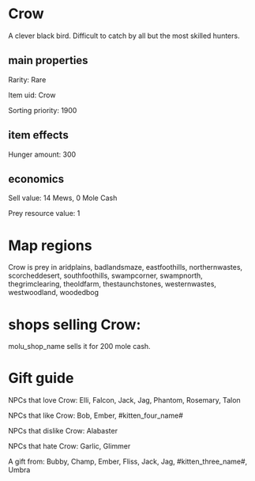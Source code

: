 # Crow

A clever black bird. Difficult to catch by all but the most skilled hunters.

## main properties

Rarity: Rare

Item uid: Crow

Sorting priority: 1900

## item effects

Hunger amount: 300

## economics

Sell value: 14 Mews, 0 Mole Cash

Prey resource value: 1

# Map regions

Crow is prey in aridplains, badlandsmaze, eastfoothills, northernwastes, scorcheddesert, southfoothills, swampcorner, swampnorth, thegrimclearing, theoldfarm, thestaunchstones, westernwastes, westwoodland, woodedbog

# shops selling Crow:

molu_shop_name sells it for 200 mole cash.

# Gift guide

NPCs that love Crow: Elli, Falcon, Jack, Jag, Phantom, Rosemary, Talon

NPCs that like Crow: Bob, Ember, #kitten_four_name#

NPCs that dislike Crow: Alabaster

NPCs that hate Crow: Garlic, Glimmer

A gift from: Bubby, Champ, Ember, Fliss, Jack, Jag, #kitten_three_name#, Umbra